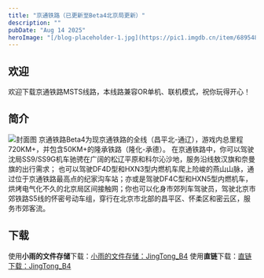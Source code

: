 ```yaml
---
title: "京通铁路（已更新至Beta4北京局更新）"
description: ""
pubDate: "Aug 14 2025"
heroImage: "[/blog-placeholder-1.jpg](https://pic1.imgdb.cn/item/689548b158cb8da5c810919d.png)"
---
```


## 欢迎
欢迎下载京通铁路MSTS线路，本线路兼容OR单机、联机模式，祝你玩得开心！
## 简介
![封面图](https://pic1.imgdb.cn/item/68954bb958cb8da5c81091c9.png)
京通铁路Beta4为现京通铁路的全线（昌平北-通辽），游戏内总里程720KM+，并包含50KM+的隆承铁路（隆化-承德）。
在京通铁路中，你可以驾驶沈局SS9/SS9G机车驰骋在广阔的松辽平原和科尔沁沙地，服务沿线敖汉旗和奈曼旗的出行需求；
也可以驾驶DF4D型和HXN3型内燃机车爬上险峻的燕山山脉，通过位于京通铁路最高点的纪家沟车站；亦或是驾驶DF4C型和HXN5型内燃机车，
烘烤电气化不久的北京局区间接触网；你也可以化身市郊列车驾驶员，驾驶北京市郊铁路S5线的怀密号动车组，穿行在北京市北部的昌平区、怀柔区和密云区，服务市郊客流。
## 下载
使用**小雨的文件存储**下载：[小雨的文件存储：JingTong_B4](https://cloud.kosame.cn/s/2OSO)
使用**直链**下载：[直链下载：JingTong_B4](https://r2.kosame.cn/JingTong_B4.zip)
